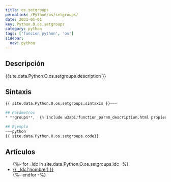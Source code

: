 ```yaml
---
title: os.setgroups
permalink: /Python/os/setgroups/
date: 2021-01-01
key: Python.O.os.setgroups
category: python
tags: ['funcion python', 'os']
sidebar: 
  nav: python
---
```


## Descripción
{{site.data.Python.O.os.setgroups.description }}

## Sintaxis
~~~python
{{ site.data.Python.O.os.setgroups.sintaxis }}~~~

## Parámetros
* **groups**,  {% include w3api/function_param_description.html propiedad=site.data.Python.O.os.setgroups valor="groups" %}

## Ejemplo
~~~python
{{ site.data.Python.O.os.setgroups.code}}
~~~

## Artículos
<ul>
{%- for _ldc in site.data.Python.O.os.setgroups.ldc -%}
   <li>
       <a href="{{_ldc['url'] }}">{{ _ldc['nombre'] }}</a>
   </li>
{%- endfor -%}
</ul>
